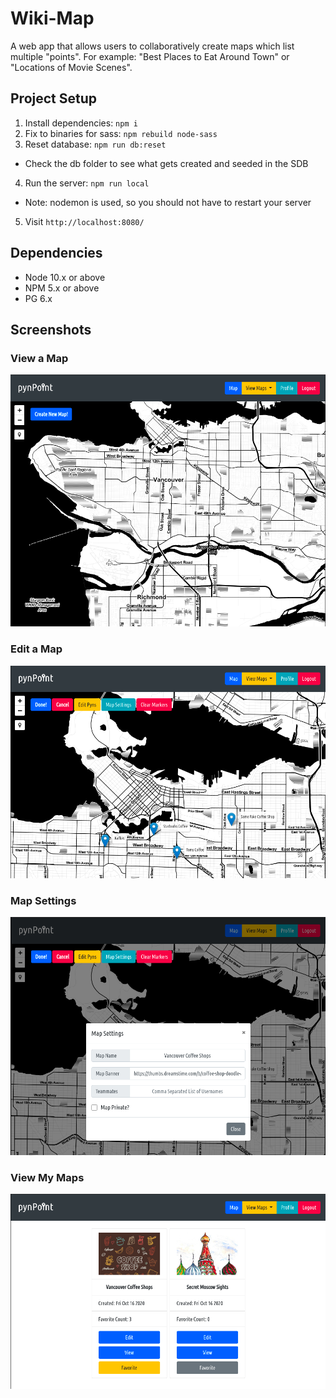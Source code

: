 # Wiki-Map
A web app that allows users to collaboratively create maps which list multiple "points". For example: "Best Places to Eat Around Town" or "Locations of Movie Scenes".

## Project Setup
1. Install dependencies: `npm i`
2. Fix to binaries for sass: `npm rebuild node-sass`
3. Reset database: `npm run db:reset`
  - Check the db folder to see what gets created and seeded in the SDB
4. Run the server: `npm run local`
  - Note: nodemon is used, so you should not have to restart your server
5. Visit `http://localhost:8080/`

## Dependencies

- Node 10.x or above
- NPM 5.x or above
- PG 6.x

## Screenshots
### View a Map
![View Map](https://github.com/cplpearce/Wiki-Map/blob/master/screenshots/NewMapView.png)
### Edit a Map
![Edit Map](https://github.com/cplpearce/Wiki-Map/blob/master/screenshots/EditMap.png)
### Map Settings
![Map Settings](https://github.com/cplpearce/Wiki-Map/blob/master/screenshots/MapSettings.png)
### View My Maps
![View My Maps](https://github.com/cplpearce/Wiki-Map/blob/master/screenshots/ViewMyMaps.png)
